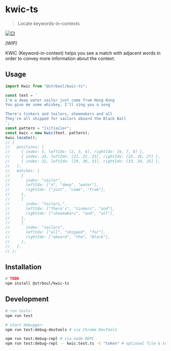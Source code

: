 # kwic-ts

>  Locate keywords-in-contexts

<!-- badges: start -->
[![CI](https://github.com/strboul/kwic-ts/actions/workflows/CI.yml/badge.svg)](https://github.com/strboul/kwic-ts/actions/workflows/CI.yml)
<!-- badges: end -->

*[WIP]*

KWIC (Keyword-in-context) helps you see a match with adjacent words in order to
convey more information about the context.

## Usage

```js
import Kwic from "@strboul/kwic-ts";

const text = `
I'm a deep water sailor just come from Hong Kong
You give me some whiskey, I'll sing you a song

There's tinkers and tailors, shoemakers and all
They're all shipped for sailors aboard the Black Ball
`;
const pattern = "[s|t]ailor";
const kwic = new Kwic(text, pattern);
kwic.locate();
// {
//   positions: [
//     { index: 5, leftIdx: [2, 3, 4], rightIdx: [6, 7, 8] },
//     { index: 24, leftIdx: [21, 22, 23], rightIdx: [25, 26, 27] },
//     { index: 32, leftIdx: [29, 30, 31], rightIdx: [33, 34, 35] },
//   ],
//   matches: [
//     {
//       index: "sailor",
//       leftIdx: ["a", "deep", "water"],
//       rightIdx: ["just", "come", "from"],
//     },
//     {
//       index: "tailors,",
//       leftIdx: ["There's", "tinkers", "and"],
//       rightIdx: ["shoemakers", "and", "all"],
//     },
//     {
//       index: "sailors",
//       leftIdx: ["all", "shipped", "for"],
//       rightIdx: ["aboard", "the", "Black"],
//     },
//   ],
// };
```

<!-- It's also possible to specify the number of words before and after the matching -->
<!-- word independently *(default is 3)*. -->

## Installation

```bash
# TODO
npm install @strboul/kwic-ts
```

## Development

```bash
# run tests:
npm run test

# start debugger:
npm run test:debug-devtools # via Chrome DevTools

npm run test:debug-repl # via node REPL
npm run test:debug-repl -- kwic.test.ts -t "token" # optional file & test pattern
```
